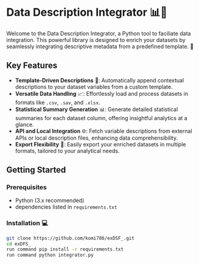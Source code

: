 # Data Description Integrator 📊📘

Welcome to the Data Description Integrator, a  Python tool to faciliate data integration. This powerful library is designed to enrich your datasets by seamlessly integrating descriptive metadata from a predefined template. 🌟

## Key Features

  - **Template-Driven Descriptions** 📘: Automatically append contextual descriptions to your dataset variables from a custom template.
  - **Versatile Data Handling** 📈: Effortlessly load and process datasets in formats like `.csv`, `.sav`, and `.xlsx`.
  - **Statistical Summary Generation** 📊: Generate detailed statistical summaries for each dataset column, offering insightful analytics at a glance.
  - **API and Local Integration** 🌐: Fetch variable descriptions from external APIs or local description files, enhancing data comprehensibility.
  - **Export Flexibility** 📁: Easily export your enriched datasets in multiple formats, tailored to your analytical needs.

## Getting Started


### Prerequisites

  - Python (3.x recommended)
  - dependencies listed in `requirements.txt`

### Installation 💻

```bash
git clone https://github.com/komi786/exDSF_.git
cd exDFS_
run command pip install -r requirements.txt
run command python integrator.py

